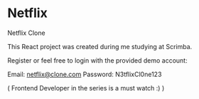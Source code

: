 # Netflix
 Netflix Clone

This React project was created during me studying at Scrimba.

Register or feel free to login with the provided demo account:

Email: netflix@clone.com
Password: N3tflixCl0ne123

( Frontend Developer in the series is a must watch :) )
